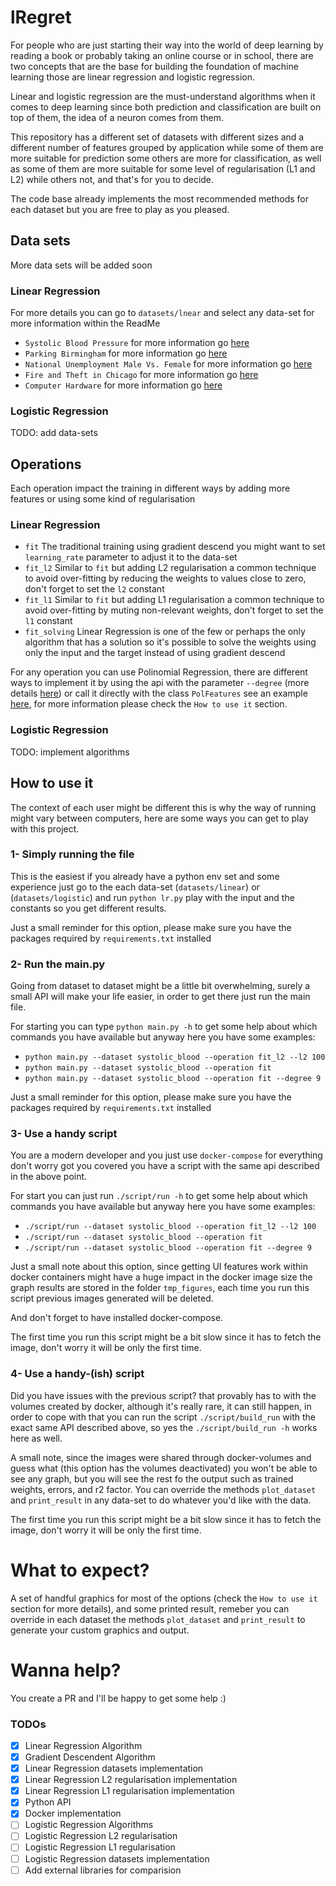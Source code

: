 # lRegret

For people who are just starting their way into the world of deep learning by reading a book or probably taking an online course or in school, there are two concepts that are the base for building the foundation of machine learning those are linear regression and logistic regression.

Linear and logistic regression are the must-understand algorithms when it comes to deep learning since both prediction and classification are built on top of them, the idea of a neuron comes from them.

This repository has a different set of datasets with different sizes and a different number of features grouped by application while some of them are more suitable for prediction some others are more for classification, as well as some of them are more suitable for some level of regularisation (L1 and L2) while others not, and that's for you to decide.

The code base already implements the most recommended methods for each dataset but you are free to play as you pleased.

## Data sets

More data sets will be added soon

### Linear Regression

For more details you can go to `datasets/lnear` and select any data-set for more information within the ReadMe

* `Systolic Blood Pressure` for more information go [here](https://github.com/diego1q2w/lregret/tree/master/datasets/linear/systolic_blood#systolic-blood-pressure)
* `Parking Birmingham` for more information go [here](https://github.com/diego1q2w/lregret/tree/master/datasets/linear/parking#parking-birmingham)
* `National Unemployment Male Vs. Female` for more information go [here](https://github.com/diego1q2w/lregret/tree/master/datasets/linear/national_unemployment#national-unemployment-male-vs-female)
* `Fire and Theft in Chicago` for more information go [here](https://github.com/diego1q2w/lregret/tree/master/datasets/linear/fire_and_theft#fire-and-theft-in-chicago)
* `Computer Hardware` for more information go [here](https://github.com/diego1q2w/lregret/tree/master/datasets/linear/computer_hadware#computer-hardware)

### Logistic Regression
 TODO: add data-sets

## Operations

Each operation impact the training in different ways by adding more features or using some kind of regularisation

### Linear Regression
* `fit` The traditional training using gradient descend you might want to set `learning_rate` parameter to adjust it to the data-set
* `fit_l2` Similar to `fit` but adding L2 regularisation a common technique to avoid over-fitting by reducing the weights to values close to zero, don't forget to set the `l2` constant
* `fit_l1` Similar to `fit` but adding L1 regularisation a common technique to avoid over-fitting by muting non-relevant weights, don't forget to set the `l1` constant
* `fit_solving` Linear Regression is one of the few or perhaps the only algorithm that has a solution so it's possible to solve the weights using only the input and the target instead of using gradient descend

For any operation you can use Polinomial Regression, there are different ways to implement it by using the api with the parameter `--degree` (more details [here](https://github.com/diego1q2w/lregret#3--use-a-handy-script)) or call it directly with the class `PolFeatures` 
see an example [here](https://github.com/diego1q2w/lregret/tree/master/datasets/linear/national_unemployment#usage), for more information please check the `How to use it` section.
### Logistic Regression
TODO: implement algorithms

## How to use it 

The context of each user might be different this is why the way of running might vary between computers, here are some ways you can get to play with this project.

### 1- Simply running the file

This is the easiest if you already have a python env set and some experience just go to the each data-set (`datasets/linear`) or (`datasets/logistic`) and run `python lr.py`
play with the input and the constants so you get different results.

Just a small reminder for this option, please make sure you have the packages required by `requirements.txt` installed

### 2- Run the main.py

Going from dataset to dataset might be a little bit overwhelming, surely a small API will make your life easier, in order to get there just run the main file.

For starting you can type `python main.py -h` to get some help about which commands you have available but anyway here you have some examples:

* `python main.py --dataset systolic_blood --operation fit_l2 --l2 100`
* `python main.py --dataset systolic_blood --operation fit`
* `python main.py --dataset systolic_blood --operation fit --degree 9`

Just a small reminder for this option, please make sure you have the packages required by `requirements.txt` installed

### 3- Use a handy script

You are a modern developer and you just use `docker-compose` for everything don't worry got you covered you have a script with the same api described in the above point.

For start you can just run `./script/run -h` to get some help about which commands you have available but anyway here you have some examples:

* `./script/run --dataset systolic_blood --operation fit_l2 --l2 100`
* `./script/run --dataset systolic_blood --operation fit`
* `./script/run --dataset systolic_blood --operation fit --degree 9`

Just a small note about this option, since getting UI features work within docker containers might have a huge impact in the docker image size the graph results are stored in the folder `tmp_figures`,
each time you run this script previous images generated will be deleted.

And don't forget to have installed docker-compose.

The first time you run this script might be a bit slow since it has to fetch the image, don't worry it will be only the first time.

### 4- Use a handy-(ish) script

Did you have issues with the previous script? that provably has to with the volumes created by docker, although it's really rare, it can still happen,
in order to cope with that you can run the script `./script/build_run` with the exact same API described above, so yes the `./script/build_run -h` works here as well.

A small note, since the images were shared through docker-volumes and guess what (this option has the volumes deactivated) you won't be able to see any graph, but you will see the rest fo the output such as trained weights, errors, and r2 factor.
You can override the methods `plot_dataset` and `print_result` in any data-set to do whatever you'd like with the data.

The first time you run this script might be a bit slow since it has to fetch the image, don't worry it will be only the first time.

# What to expect?

A set of handful graphics for most of the options (check the `How to use it` section for more details), and some printed result, remeber you can override in each dataset the methods `plot_dataset` and `print_result` to generate your custom graphics and output.

# Wanna help? 

You create a PR and I'll be happy to get some help :)


### TODOs

- [x] Linear Regression Algorithm
- [x] Gradient Descendent Algorithm
- [x] Linear Regression datasets implementation
- [x] Linear Regression L2 regularisation implementation
- [x] Linear Regression L1 regularisation implementation
- [x] Python API
- [x] Docker implementation
- [ ] Logistic Regression Algorithms
- [ ] Logistic Regression L2 regularisation
- [ ] Logistic Regression L1 regularisation
- [ ] Logistic Regression datasets implementation
- [ ] Add external libraries for comparision
